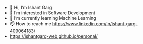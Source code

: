 - 👋 Hi, I’m Ishant Garg
- 👀 I’m interested in Software Development
- 🌱 I’m currently learning Machine Learning
- 📫 How to reach me https://www.linkedin.com/in/ishant-garg-409064183/
- https://ishantgarg-web.github.io/personal/


<!---
Ishantgarg-web/Ishantgarg-web is a ✨ special ✨ repository because its `README.md` (this file) appears on your GitHub profile.
You can click the Preview link to take a look at your changes.
--->
